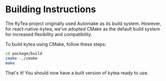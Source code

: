 # Building Instructions

The KyTea project originally used Automake as its build system. However, for react-native-kytea, we've adopted CMake as the default build system for increased flexibility and compatibility.

To build kytea using CMake, follow these steps:

```bash
cd package/build
cmake ../cmake
make
```

That's it! You should now have a built version of kytea ready to use.

